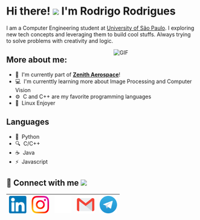 # Hi there! <img src="https://github.com/TheDudeThatCode/TheDudeThatCode/blob/master/Assets/Hi.gif" width="35" /> I'm Rodrigo Rodrigues

I am a Computer Engineering student at [University of São Paulo](https://www5.usp.br/). I exploring new tech concepts and leveraging them to build cool stuffs. Always trying to solve problems with creativity and logic.
<br>

<img align="right" alt="GIF" src="icons/computer.gif" width="220px"/>

## More about me:

- :rocket: &nbsp;I'm currently part of **[Zenith Aerospace](https://github.com/zenitheesc)**!
- :computer: &nbsp;I'm currenttly learning more about Image Processing and Computer Vision
- :gear: &nbsp;C and C++ are my favorite programming languages
- :penguin: &nbsp;Linux Enjoyer

## Languages

- :snake: &nbsp;Python
- :mag: &nbsp;C/C++
- :coffee: &nbsp;Java
- :zap: &nbsp;Javascript
  
## :link: Connect with me <img src="https://github.com/TheDudeThatCode/TheDudeThatCode/blob/master/Assets/Handshake.gif" height="32px">

| [<img src="icons/Linkedin.svg" alt="Linkedin" width="46">](https://in.linkedin.com/in/rodrigorcz) | [<img src="icons/Instagram.svg" alt="instagram" width="46">](https://www.instagram.com/rodrigo_rodrigues.jpeg/) | [<img src="icons/github.svg" alt="Github logo" width="46">](https://github.com/RodrigoRCZ) | [<img src="icons/Gmail.svg" alt="Gmail " height="46">](mailto:rodrigo.rcastro27@gmail.com) | [<img src="icons/telegram.svg" alt="Telegram" width="46">](https://t.me/rodrigorcz) 
|:---:|:---:|:---:|:---:|:---:|


<!----
  References: 
  https://github.com/TheDudeThatCode
-->
